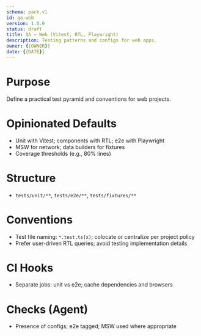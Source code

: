 ```yaml
---
schema: pack.v1
id: qa-web
version: 1.0.0
status: draft
title: QA – Web (Vitest, RTL, Playwright)
description: Testing patterns and configs for web apps.
owner: {{OWNER}}
date: {{DATE}}
---
```


# Purpose
Define a practical test pyramid and conventions for web projects.

# Opinionated Defaults
- Unit with Vitest; components with RTL; e2e with Playwright
- MSW for network; data builders for fixtures
- Coverage thresholds (e.g., 80% lines)

# Structure
- `tests/unit/**`, `tests/e2e/**`, `tests/fixtures/**`

# Conventions
- Test file naming: `*.test.ts(x)`; colocate or centralize per project policy
- Prefer user-driven RTL queries; avoid testing implementation details

# CI Hooks
- Separate jobs: unit vs e2e; cache dependencies and browsers

# Checks (Agent)
- Presence of configs; e2e tagged; MSW used where appropriate


